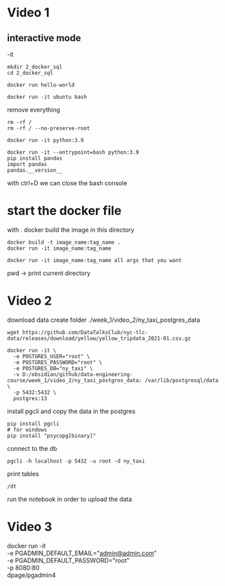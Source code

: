 

# Video 1

## interactive mode
-it 

```
mkdir 2_docker_sql
cd 2_docker_sql

docker run hello-world

docker run -it ubuntu bash
```

remove everything

```
rm -rf /
rm -rf / --no-preserve-root
```

```
docker run -it python:3.9
```


```
docker run -it --entrypoint=bash python:3.9
pip install pandas
import pandas
pandas.__version__
```

with ctrl+D we can close the bash console

# start the docker file

with . docker build the image in this directory

```
docker build -t image_name:tag_name .
docker run -it image_name:tag_name

docker run -it image_name:tag_name all args that you want

```
pwd -> print current directory


# Video 2

download data 
create folder ./week_1/video_2/ny_taxi_postgres_data
```
wget https://github.com/DataTalksClub/nyc-tlc-data/releases/download/yellow/yellow_tripdata_2021-01.csv.gz 
```
```
docker run -it \
  -e POSTGRES_USER="root" \
  -e POSTGRES_PASSWORD="root" \
  -e POSTGRES_DB="ny_taxi" \
  -v D:/obsidian/github/data-engineering-course/week_1/video_2/ny_taxi_postgres_data: /var/lib/postgresql/data \
  -p 5432:5432 \
  postgres:13
```

install pgcli and copy the data in the postgres
```
pip install pgcli
# for windows
pip install "psycopg[binary]"
```

connect to the db
```
pgcli -h localhost -p 5432 -u root -d ny_taxi
```

print tables
```
/dt
```

run the notebook in order to upload the data

# Video 3

docker run -it \
  -e PGADMIN_DEFAULT_EMAIL="admin@admin.com" \
  -e PGADMIN_DEFAULT_PASSWORD="root" \
  -p 8080:80 \
  dpage/pgadmin4